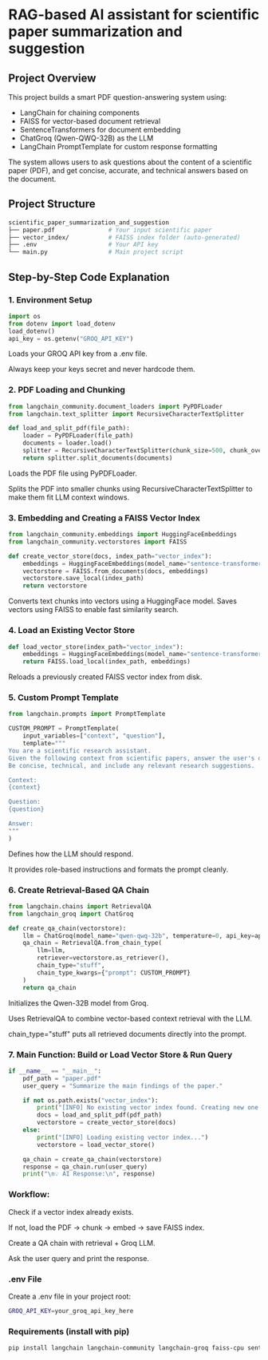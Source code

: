  # RAG-based AI assistant for scientific paper summarization and suggestion
## Project Overview
This project builds a smart PDF question-answering system using:

- LangChain for chaining components
- FAISS for vector-based document retrieval
- SentenceTransformers for document embedding
- ChatGroq (Qwen-QWQ-32B) as the LLM
- LangChain PromptTemplate for custom response formatting

The system allows users to ask questions about the content of a scientific paper (PDF), and get concise, accurate, and technical answers based on the document.

## Project Structure

```bash
scientific_paper_summarization_and_suggestion
├── paper.pdf               # Your input scientific paper
├── vector_index/           # FAISS index folder (auto-generated)
├── .env                    # Your API key
└── main.py                 # Main project script 
```

## Step-by-Step Code Explanation
### 1. Environment Setup
```python
import os
from dotenv import load_dotenv
load_dotenv()
api_key = os.getenv("GROQ_API_KEY")
```

Loads your GROQ API key from a .env file.

Always keep your keys secret and never hardcode them.

### 2. PDF Loading and Chunking
```python
from langchain_community.document_loaders import PyPDFLoader
from langchain.text_splitter import RecursiveCharacterTextSplitter

def load_and_split_pdf(file_path):
    loader = PyPDFLoader(file_path)
    documents = loader.load()
    splitter = RecursiveCharacterTextSplitter(chunk_size=500, chunk_overlap=50)
    return splitter.split_documents(documents)
```


Loads the PDF file using PyPDFLoader.

Splits the PDF into smaller chunks using RecursiveCharacterTextSplitter to make them fit LLM context windows.

### 3. Embedding and Creating a FAISS Vector Index
```python
from langchain_community.embeddings import HuggingFaceEmbeddings
from langchain_community.vectorstores import FAISS

def create_vector_store(docs, index_path="vector_index"):
    embeddings = HuggingFaceEmbeddings(model_name="sentence-transformers/all-MiniLM-L6-v2")
    vectorstore = FAISS.from_documents(docs, embeddings)
    vectorstore.save_local(index_path)
    return vectorstore
```


Converts text chunks into vectors using a HuggingFace model.
Saves vectors using FAISS to enable fast similarity search.

### 4.  Load an Existing Vector Store
```python
def load_vector_store(index_path="vector_index"):
    embeddings = HuggingFaceEmbeddings(model_name="sentence-transformers/all-MiniLM-L6-v2")
    return FAISS.load_local(index_path, embeddings)
```


Reloads a previously created FAISS vector index from disk.

### 5. Custom Prompt Template
```python
from langchain.prompts import PromptTemplate

CUSTOM_PROMPT = PromptTemplate(
    input_variables=["context", "question"],
    template="""
You are a scientific research assistant.
Given the following context from scientific papers, answer the user's question.
Be concise, technical, and include any relevant research suggestions.

Context:
{context}

Question:
{question}

Answer:
"""
)
```

Defines how the LLM should respond.

It provides role-based instructions and formats the prompt cleanly.

### 6. Create Retrieval-Based QA Chain
```python
from langchain.chains import RetrievalQA
from langchain_groq import ChatGroq

def create_qa_chain(vectorstore):
    llm = ChatGroq(model_name="qwen-qwq-32b", temperature=0, api_key=api_key)
    qa_chain = RetrievalQA.from_chain_type(
        llm=llm,
        retriever=vectorstore.as_retriever(),
        chain_type="stuff",
        chain_type_kwargs={"prompt": CUSTOM_PROMPT}
    )
    return qa_chain
```

Initializes the Qwen-32B model from Groq.

Uses RetrievalQA to combine vector-based context retrieval with the LLM.

chain_type="stuff" puts all retrieved documents directly into the prompt.

### 7. Main Function: Build or Load Vector Store & Run Query
```python
if __name__ == "__main__":
    pdf_path = "paper.pdf"
    user_query = "Summarize the main findings of the paper."

    if not os.path.exists("vector_index"):
        print("[INFO] No existing vector index found. Creating new one...")
        docs = load_and_split_pdf(pdf_path)
        vectorstore = create_vector_store(docs)
    else:
        print("[INFO] Loading existing vector index...")
        vectorstore = load_vector_store()

    qa_chain = create_qa_chain(vectorstore)
    response = qa_chain.run(user_query)
    print("\n💡 AI Response:\n", response)
```

### Workflow:
Check if a vector index already exists.

If not, load the PDF → chunk → embed → save FAISS index.

Create a QA chain with retrieval + Groq LLM.

Ask the user query and print the response.

###  .env File
Create a .env file in your project root:

```bash
GROQ_API_KEY=your_groq_api_key_here
```

### Requirements (install with pip)
```bash
pip install langchain langchain-community langchain-groq faiss-cpu sentence-transformers python-dotenv
```




